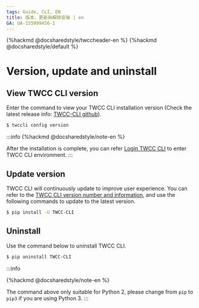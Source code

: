 ```yaml
---
tags: Guide, CLI, EN
title: 版本、更新與解除安裝 | en
GA: UA-155999456-1
---
```


{%hackmd @docsharedstyle/twccheader-en %}
{%hackmd @docsharedstyle/default %}

# Version, update and uninstall


## View TWCC CLI version

Enter the command to view your TWCC CLI installation version (Check the latest release info: [TWCC-CLI github](https://github.com/TW-NCHC/TWCC-CLI/tree/v0.5)).
```bash
$ twccli config version
```


:::info
{%hackmd @docsharedstyle/note-en %}

After the installation is complete, you can refer [<ins>Login TWCC CLI</ins>](https://man.twcc.ai/@twccdocs/guide-cli-signin-en) to enter TWCC CLI environment.
:::


## Update version


TWCC CLI will continuously update to improve user experience. You can refer to the [TWCC CLI version number and information](https://github.com/twcc/TWCC-CLI/tree/v0.5), and use the following commands to update to the latest version.

```bash
$ pip install -U TWCC-CLI
```

## Uninstall

Use the command below to uninstall TWCC CLI.

```bash
$ pip uninstall TWCC-CLI
```

:::info

{%hackmd @docsharedstyle/note-en %}

The command above only suitable for Python 2, please change from `pip` to `pip3` if you are using Python 3.
:::
